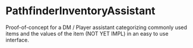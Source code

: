 # PathfinderInventoryAssistant
Proof-of-concept for a DM / Player assistant categorizing commonly used items and the values of the item (NOT YET IMPL) in an easy to use interface.
